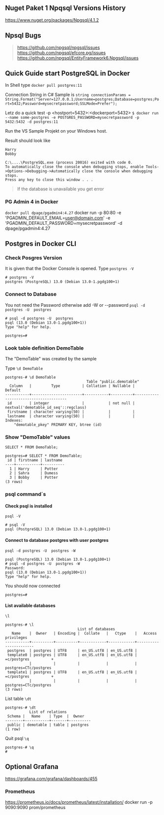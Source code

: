 ## Nuget Paket 1 Npqsql Versions History
https://www.nuget.org/packages/Npgsql/4.1.2

## Npsql Bugs
> https://github.com/npgsql/npgsql/issues
> https://github.com/npgsql/efcore.pg/issues
> https://github.com/npgsql/EntityFramework6.Npgsql/issues


## Quick Guide start PostgreSQL in Docker
In Shell type
`docker pull postgres:11`

Connection String in C# Sample is
`string connectionParams = String.Format("Server=127.0.0.1;Username=postgres;Database=postgres;Port=5432;Password=mysecretpassword;SSLMode=Prefer");`

Letz do a quick test -p <hostport=5432>:<dockerport=5432>
`$ docker run --name some-postgres -e POSTGRES_PASSWORD=mysecretpassword -p 5432:5432 -d postgres:11`

Run the VS Sample Projekt on your Windows host.

Result should look like

```console
Harry
Bobby

C:\....\PostgreSQL.exe (process 20016) exited with code 0.
To automatically close the console when debugging stops, enable Tools->Options->Debugging->Automatically close the console when debugging stops.
Press any key to close this window . . .
```
> If the database is unavailable you get error 

### PG Admin 4 in Docker
`docker pull dpage/pgadmin4:4.27`
docker run -p 80:80 -e 'PGADMIN_DEFAULT_EMAIL=user@domain.com' -e 'PGADMIN_DEFAULT_PASSWORD=mysecretpassword' -d dpage/pgadmin4:4.27


## Postgres in Docker CLI
### Check Posgres Version 
It is given that the Docker Console is opened.
Type
`postgres -V`
```shell
# postgres -V
postgres (PostgreSQL) 13.0 (Debian 13.0-1.pgdg100+1)
```

### Connect to Database
You not need the Password otherwise add -W or --password
`psql -d postgres -U  postgres`
```shell
# psql -d postgres -U  postgres
psql (13.0 (Debian 13.0-1.pgdg100+1))
Type "help" for help.

postgres=#
```

### Look table definition DemoTable
The "DemoTable" was created by the sample

Type `\d DemoTable`
```shell
postgres-# \d DemoTable
                                     Table "public.demotable"
  Column   |         Type          | Collation | Nullable |                Default
-----------+-----------------------+-----------+----------+---------------------------------------
 id        | integer               |           | not null | nextval('demotable_id_seq'::regclass)
 firstname | character varying(50) |           |          |
 lastname  | character varying(50) |           |          |
Indexes:
    "demotable_pkey" PRIMARY KEY, btree (id)
```

### Show "DemoTable" values
`SELECT * FROM DemoTable;`
```shell
postgres=# SELECT * FROM DemoTable;
 id | firstname | lastname
----+-----------+----------
  1 | Harry     | Potter
  2 | Sahra     | Dumess
  3 | Bobby     | Potter
(3 rows)
```

### psql command´s
#### Check psql is installed
`psql -V`

```shell
# psql -V
psql (PostgreSQL) 13.0 (Debian 13.0-1.pgdg100+1)
```

#### Connect to database postgres with user postgres

`psql -d postgres -U  postgres -W`

```shell
psql (PostgreSQL) 13.0 (Debian 13.0-1.pgdg100+1)
# psql -d postgres -U  postgres -W
Password:
psql (13.0 (Debian 13.0-1.pgdg100+1))
Type "help" for help.
```
You should now connected

```shell
postgres=#
```
#### List available databases
`\l`
```shell
postgres-# \l
                                 List of databases
   Name    |  Owner   | Encoding |  Collate   |   Ctype    |   Access privileges
-----------+----------+----------+------------+------------+-----------------------
 postgres  | postgres | UTF8     | en_US.utf8 | en_US.utf8 |
 template0 | postgres | UTF8     | en_US.utf8 | en_US.utf8 | =c/postgres          +
           |          |          |            |            | postgres=CTc/postgres
 template1 | postgres | UTF8     | en_US.utf8 | en_US.utf8 | =c/postgres          +
           |          |          |            |            | postgres=CTc/postgres
(3 rows)
```

List table
`\dt`
```shell
postgres-# \dt
           List of relations
 Schema |   Name    | Type  |  Owner
--------+-----------+-------+----------
 public | demotable | table | postgres
(1 row)
```

Quit psql
`\q`
```shell
postgres-# \q
#
```


## Optional Grafana
https://grafana.com/grafana/dashboards/455
### Prometheus
https://prometheus.io/docs/prometheus/latest/installation/
docker run -p 9090:9090 prom/prometheus

